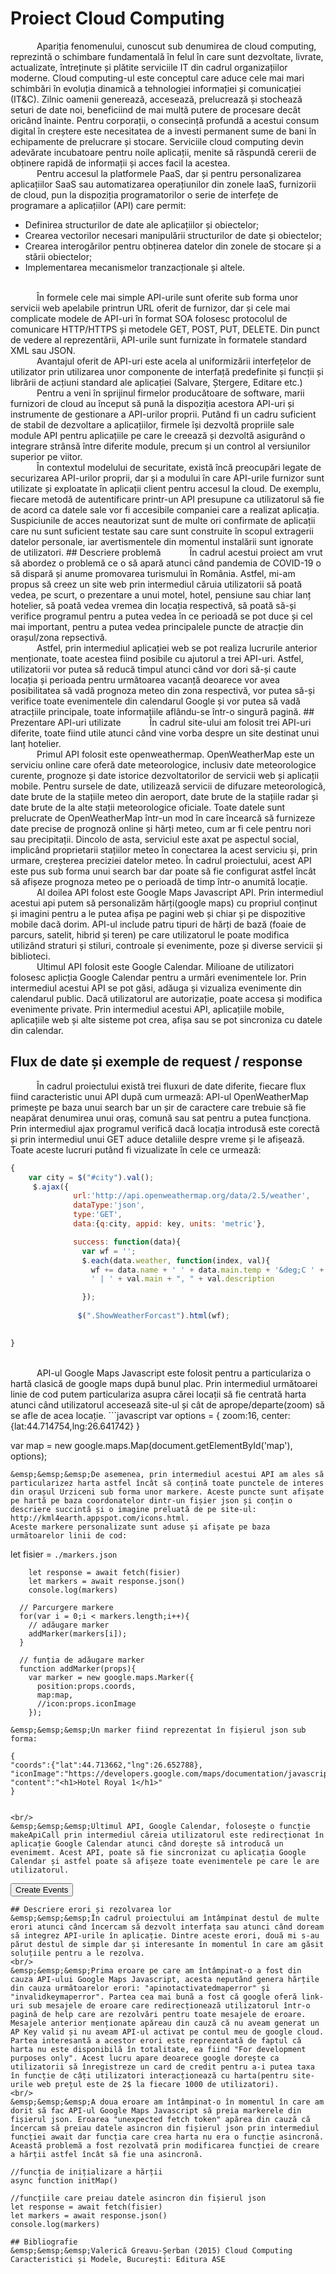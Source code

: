 # Proiect Cloud Computing

&emsp;&emsp;&emsp;Apariția fenomenului, cunoscut sub denumirea de cloud computing, reprezintă o schimbare
fundamentală în felul în care sunt dezvoltate, livrate, actualizate, întreținute și plătite serviciile
IT din cadrul organizațiilor moderne. Cloud computing-ul este conceptul care aduce cele mai mari schimbări în evoluția dinamică a
tehnologiei informației și comunicației (IT&C). Zilnic oamenii generează, accesează,
prelucrează și stochează seturi de date noi, beneficiind de mai multă putere de procesare decât
oricând înainte. Pentru corporații, o consecință profundă a acestui consum digital în creștere
este necesitatea de a investi permanent sume de bani în echipamente de prelucrare și stocare.
Serviciile cloud computing devin adevărate incubatoare pentru noile aplicații, menite să
răspundă cererii de obținere rapidă de informații și acces facil la acestea.
<br/>
&emsp;&emsp;&emsp;Pentru accesul la platformele PaaS, dar și pentru personalizarea aplicațiilor SaaS sau
automatizarea operațiunilor din zonele IaaS, furnizorii de cloud, pun la dispoziția
programatorilor o serie de interfețe de programare a aplicațiilor (API) care permit:
- Definirea structurilor de date ale aplicațiilor și obiectelor;
- Crearea vectorilor necesari manipulării structurilor de date și obiectelor;
- Crearea interogărilor pentru obținerea datelor din zonele de stocare și a stării
obiectelor;
- Implementarea mecanismelor tranzacționale și altele.

<br/>
&emsp;&emsp;&emsp;În formele cele mai simple API-urile sunt oferite sub forma unor servicii web apelabile printrun URL oferit de furnizor, dar și cele mai complicate modele de API-uri în format SOA folosesc
protocolul de comunicare HTTP/HTTPS și metodele GET, POST, PUT, DELETE. Din punct de vedere al reprezentării, API-urile sunt furnizate în formatele standard XML sau JSON. 
<br/>
&emsp;&emsp;&emsp;Avantajul oferit de API-uri este acela al uniformizării interfețelor de utilizator prin utilizarea unor componente de interfață predefinite și funcții și librării de acțiuni standard ale aplicației (Salvare, Ștergere, Editare etc.)
<br/>
&emsp;&emsp;&emsp;Pentru a veni în sprijinul firmelor producătoare de software, marii furnizori de cloud au început
să pună la dispoziția acestora API-uri și instrumente de gestionare a API-urilor proprii. Putând
fi un cadru suficient de stabil de dezvoltare a aplicațiilor, firmele își dezvoltă propriile sale
module API pentru aplicațiile pe care le creează și dezvoltă asigurând o integrare strânsă între
diferite module, precum și un control al versiunilor superior pe viitor.
<br/>
&emsp;&emsp;&emsp;În contextul modelului de securitate, există încă preocupări legate de securizarea API-urilor
proprii, dar și a modului în care API-urile furnizor sunt utilizate și exploatate în aplicații client
pentru accesul la cloud. De exemplu, fiecare metodă de autentificare printr-un API presupune
ca utilizatorul să fie de acord ca datele sale vor fi accesibile companiei care a realizat aplicația.
Suspiciunile de acces neautorizat sunt de multe ori confirmate de aplicații care nu sunt suficient
testate sau care sunt construite în scopul extragerii datelor personale, iar avertismentele din
momentul instalării sunt ignorate de utilizatori.
## Descriere problemă
&emsp;&emsp;&emsp;În cadrul acestui proiect am vrut să abordez o problemă ce o să apară atunci când pandemia de COVID-19 o să dispară și anume promovarea turismului în România. Astfel, mi-am propus să creez un site web prin intermediul căruia utilizatorii să poată vedea, pe scurt, o prezentare a unui motel, hotel, pensiune sau chiar lanț hotelier, să poată vedea vremea din locația respectivă, să poată să-și verifice programul pentru a putea vedea în ce perioadă se pot duce și cel mai important, pentru a putea vedea principalele puncte de atracție din orașul/zona repsectivă.
<br/>
&emsp;&emsp;&emsp;Astfel, prin intermediul aplicației web se pot realiza lucrurile anterior menționate, toate acestea fiind posibile cu ajutorul a trei API-uri. Astfel, utilizatorii vor putea să reducă timpul atunci când vor dori să-și caute locația și perioada pentru următoarea vacanță deoarece vor avea posibilitatea să vadă prognoza meteo din zona respectivă, vor putea să-și verifice toate evenimentele din calendarul Google și vor putea să vadă atracțiile principale, toate informațiile aflându-se într-o singură pagină.
## Prezentare API-uri utilizate
&emsp;&emsp;&emsp;În cadrul site-ului am folosit trei API-uri diferite, toate fiind utile atunci când vine vorba despre un site destinat unui lanț hotelier.
<br/>
&emsp;&emsp;&emsp;Primul API folosit este openweathermap. OpenWeatherMap este un serviciu online care oferă date meteorologice, inclusiv date meteorologice curente, prognoze și date istorice dezvoltatorilor de servicii web și aplicații mobile. Pentru sursele de date, utilizează servicii de difuzare meteorologică, date brute de la stațiile meteo din aeroport, date brute de la stațiile radar și date brute de la alte stații meteorologice oficiale. Toate datele sunt prelucrate de OpenWeatherMap într-un mod în care încearcă să furnizeze date precise de prognoză online și hărți meteo, cum ar fi cele pentru nori sau precipitații. Dincolo de asta, serviciul este axat pe aspectul social, implicând proprietarii stațiilor meteo în conectarea la acest serviciu și, prin urmare, creșterea preciziei datelor meteo. 
În cadrul proiectului, acest API este pus sub forma unui search bar dar poate să fie configurat astfel încât să afișeze prognoza meteo pe o perioadă de timp într-o anumită locație.
<br/>
&emsp;&emsp;&emsp;Al doilea API folost este Google Maps Javascript API. Prin intermediul acestui api putem să personalizăm hărți(google maps) cu propriul conținut și imagini pentru a le putea afișa pe pagini web și chiar și pe dispozitive mobile dacă dorim. API-ul include patru tipuri de hărți de bază (foaie de parcurs, satelit, hibrid și teren) pe care utilizatorul le poate modifica utilizând straturi și stiluri, controale și evenimente, poze și diverse servicii și biblioteci.
<br/>
&emsp;&emsp;&emsp;Ultimul API folosit este Google Calendar. Milioane de utilizatori folosesc aplicția Google Calendar pentru a urmări evenimentele lor. Prin intermediul acestui API se pot găsi, adăuga și vizualiza evenimente din calendarul public. Dacă utilizatorul are autorizație, poate accesa și modifica evenimente private.
Prin intermediul acestui API, aplicațiile mobile, aplicațiile web și alte sisteme pot crea, afișa sau se pot sincroniza cu datele din calendar.

## Flux de date și exemple de request / response
&emsp;&emsp;&emsp;În cadrul proiectului există trei fluxuri de date diferite, fiecare flux fiind caracteristic unui API după cum urmează:
API-ul OpenWeatherMap primește pe baza unui search bar un șir de caractere care trebuie să fie neapărat denumirea unui oraș, comună sau sat pentru a putea funcționa.
Prin intermediul ajax programul verifică dacă locația introdusă este corectă și prin intermediul unui GET aduce detaliile despre vreme și le afișează. Toate aceste lucruri putând fi vizualizate în cele ce urmează:
```javascript
{
    var city = $("#city").val();
     $.ajax({
              url:'http://api.openweathermap.org/data/2.5/weather',
              dataType:'json',
              type:'GET',
              data:{q:city, appid: key, units: 'metric'},

              success: function(data){
                var wf = '';
                $.each(data.weather, function(index, val){
                  wf += data.name + ' ' + data.main.temp + '&deg;C ' + 
                  ' | ' + val.main + ", " + val.description 

                });
              
               $(".ShowWeatherForcast").html(wf);

                
}

```
<br/>
&emsp;&emsp;&emsp;API-ul Google Maps Javascript este folosit pentru a particulariza o hartă clasică de google maps după bunul plac. Prin intermediul următoarei linie de cod putem particulariza asupra cărei locații să fie centrată harta atunci când utilizatorul accesează site-ul și cât de aprope/departe(zoom) să se afle de acea locație.
```javascript
  var options = {
        zoom:16,
        center:{lat:44.714754,lng:26.641742}
      }
      
  var map = new google.maps.Map(document.getElementById('map'), options);
```
&emsp;&emsp;&emsp;De asemenea, prin intermediul acestui API am ales să particularizez harta astfel încât să conțină toate punctele de interes din orașul Urziceni sub forma unor markere. Aceste puncte sunt afișate pe hartă pe baza coordonatelor dintr-un fișier json și conțin o descriere succintă și o imagine preluată de pe site-ul: http://kml4earth.appspot.com/icons.html.
Aceste markere personalizate sunt aduse și afișate pe baza următoarelor linii de cod:
 ```
 let fisier = `./markers.json`
                
        let response = await fetch(fisier)
        let markers = await response.json()
        console.log(markers)
      
      // Parcurgere markere
      for(var i = 0;i < markers.length;i++){
        // adăugare marker
        addMarker(markers[i]);
      }

      // funția de adăugare marker
      function addMarker(props){
        var marker = new google.maps.Marker({
          position:props.coords,
          map:map,
          //icon:props.iconImage
        });
```
&emsp;&emsp;&emsp;Un marker fiind reprezentat în fișierul json sub forma:

 ```
    {
    "coords":{"lat":44.713662,"lng":26.652788},
    "iconImage":"https://developers.google.com/maps/documentation/javascript/examples/full/images/beachflag.png",
    "content":"<h1>Hotel Royal 1</h1>"
    }
 ```
 
<br/>
&emsp;&emsp;&emsp;Ultimul API, Google Calendar, folosește o funcție makeApiCall prin intermediul căreia utilizatorul este redirecționat în aplicație Google Calendar atunci când dorește să introducă un evenimemt. Acest API, poate să fie sincronizat cu aplicația Google Calendar și astfel poate să afișeze toate evenimentele pe care le are utilizatorul. 
 ```
 <button id="btnCreateEvents" class="btn btn-primary" onclick="makeApiCall();"> Create Events</button>  
 ```
## Descriere erori și rezolvarea lor
&emsp;&emsp;&emsp;În cadrul proiectului am întâmpinat destul de multe erori atunci când încercam să dezvolt interfața sau atunci când doream să integrez API-urile în aplicație. Dintre aceste erori, două mi s-au părut destul de simple dar și interesante în momentul în care am găsit soluțiile pentru a le rezolva.
<br/>
&emsp;&emsp;&emsp;Prima eroare pe care am întâmpinat-o a fost din cauza API-ului Google Maps Javascript, acesta neputănd genera hărțile din cauza următoarelor erori: "apinotactivatedmaperror" și "invalidkeymaperror". Partea cea mai bună a fost că google oferă link-uri sub mesajele de eroare care redirecționează utilizatorul într-o pagină de help care are rezolvări pentru toate mesajele de eroare. Mesajele anterior menționate apăreau din cauză că nu aveam generat un AP Key valid și nu aveam API-ul activat pe contul meu de google cloud. Partea interesantă a acestor erori este reprezentată de faptul că harta nu este disponibilă în totalitate, ea fiind "For development purposes only". Acest lucru apare deoarece google dorește ca utilizatorii să înregistreze un card de credit pentru a-i putea taxa în funcție de câți utilizatori interacționează cu harta(pentru site-urile web prețul este de 2$ la fiecare 1000 de utilizatori).
<br/>
&emsp;&emsp;&emsp;A doua eroare am întâmpinat-o în momentul în care am dorit să fac API-ul Google Maps Javascript să preia markerele din fișierul json. Eroarea "unexpected fetch token" apărea din cauză că încercam să preiau datele asincron din fișierul json prin intermediul funcției await dar funcția care crea harta nu era o funcție asincronă. Această problemă a fost rezolvată prin modificarea funcției de creare a hărții astfel încât să fie una asincronă. 
 ```
    //funcția de inițializare a hărții
    async function initMap()
    
    //funcțiile care preiau datele asincron din fișierul json
    let response = await fetch(fisier)
    let markers = await response.json()
    console.log(markers)
```
## Bibliografie
&emsp;&emsp;&emsp;Valerică Greavu-Șerban (2015) Cloud Computing Caracteristici și Modele, București: Editura ASE

